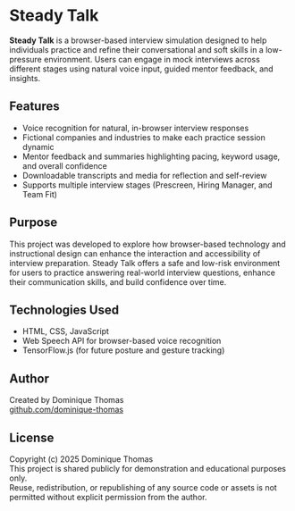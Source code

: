 # Steady Talk

**Steady Talk** is a browser-based interview simulation designed to help individuals practice and refine their conversational and soft skills in a low-pressure environment. Users can engage in mock interviews across different stages using natural voice input, guided mentor feedback, and insights.

## Features
- Voice recognition for natural, in-browser interview responses  
- Fictional companies and industries to make each practice session dynamic  
- Mentor feedback and summaries highlighting pacing, keyword usage, and overall confidence  
- Downloadable transcripts and media for reflection and self-review  
- Supports multiple interview stages (Prescreen, Hiring Manager, and Team Fit)

## Purpose
This project was developed to explore how browser-based technology and instructional design can enhance the interaction and accessibility of interview preparation. Steady Talk offers a safe and low-risk environment for users to practice answering real-world interview questions, enhance their communication skills, and build confidence over time.

## Technologies Used
- HTML, CSS, JavaScript  
- Web Speech API for browser-based voice recognition  
- TensorFlow.js (for future posture and gesture tracking)

## Author
Created by Dominique Thomas  
[github.com/dominique-thomas](https://github.com/dominique-thomas)

## License
Copyright (c) 2025 Dominique Thomas  
This project is shared publicly for demonstration and educational purposes only.  
Reuse, redistribution, or republishing of any source code or assets is not permitted without explicit permission from the author.
